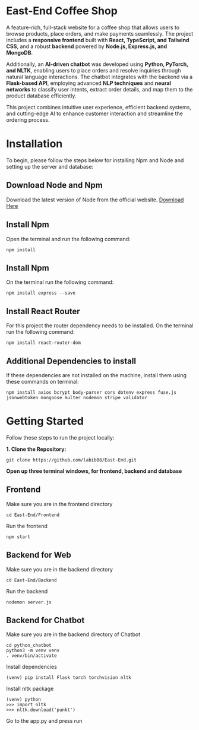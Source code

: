# East-End Coffee Shop
A feature-rich, full-stack website for a coffee shop that allows users to browse products, place orders, and make payments seamlessly. The project includes a **responsive frontend** built with **React, TypeScript, and Tailwind CSS**, and a robust **backend** powered by **Node.js, Express.js, and MongoDB**.

Additionally, an **AI-driven chatbot** was developed using **Python, PyTorch, and NLTK**, enabling users to place orders and resolve inquiries through natural language interactions. The chatbot integrates with the backend via a **Flask-based API**, employing advanced **NLP techniques** and **neural networks** to classify user intents, extract order details, and map them to the product database efficiently.

This project combines intuitive user experience, efficient backend systems, and cutting-edge AI to enhance customer interaction and streamline the ordering process.

# Installation
To begin, please follow the steps below for installing Npm and Node and setting up the server and database:
## Download Node and Npm
Download the latest version of Node from the official website.
[Download Here](https://nodejs.org/en)
## Install Npm 
Open the terminal and run the following command:
```
npm install
```
## Install Npm 
On the terminal run the following command:
```
npm install express --save
```
## Install React Router
For this project the router dependency needs to be installed. On the terminal run the following command:
```
npm install react-router-dom
```

## Additional Dependencies to install
If these dependencies are not installed on the machine, install them using these commands on terminal:

```
npm install axios bcrypt body-parser cors dotenv express fuse.js jsonwebtoken mongoose multer nodemon stripe validator
```

# Getting Started
Follow these steps to run the project locally:

**1. Clone the Repository:**
```
git clone https://github.com/labib08/East-End.git
```
**Open up three terminal windows, for frontend, backend and database**

## Frontend
Make sure you are in the frontend directory
```
cd East-End/Frontend
```
Run the frontend
```
npm start
```
## Backend for Web
Make sure you are in the backend directory
```
cd East-End/Backend
```
Run the backend
```
nodemon server.js
```
## Backend for Chatbot
Make sure you are in the backend directory of Chatbot

```
cd python_chatbot
python3 -m venv venv
. venv/bin/activate
```
Install dependencies

```
(venv) pip install Flask torch torchvision nltk
```
Install nltk package

```
(venv) python
>>> import nltk
>>> nltk.download('punkt')
```
Go to the app.py and press run
